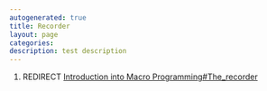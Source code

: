 ```yaml
---
autogenerated: true
title: Recorder
layout: page
categories: 
description: test description
---
```


1.  REDIRECT [Introduction into Macro Programming\#The\_recorder](Introduction_into_Macro_Programming#The_recorder)
